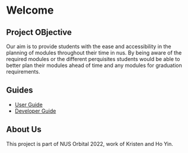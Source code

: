 # Welcome

## Project OBjective
Our aim is to provide students with the ease and accessibility in the planning of modules throughout their time in nus. By being aware of the required modules or the different perquisites students would be able to better plan their modules ahead of time and any modules for graduation requirements.

## Guides
* [User Guide](./guides/user)
* [Developer Guide](./guides/developer)

## About Us
This project is part of NUS Orbital 2022, work of Kristen and Ho Yin.
